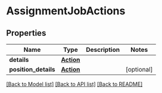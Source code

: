 # AssignmentJobActions

## Properties
Name | Type | Description | Notes
------------ | ------------- | ------------- | -------------
**details** | [**Action**](Action.md) |  | 
**position_details** | [**Action**](Action.md) |  | [optional] 

[[Back to Model list]](../README.md#documentation-for-models) [[Back to API list]](../README.md#documentation-for-api-endpoints) [[Back to README]](../README.md)


